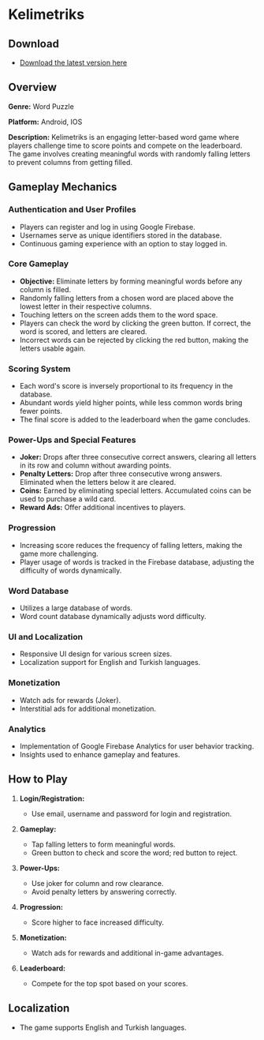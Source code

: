 # Kelimetriks

## Download

- [Download the latest version here](https://play.google.com/store/apps/details?id=com.sepen.kelimetriks)


## Overview

**Genre:** Word Puzzle

**Platform:** Android, IOS

**Description:** Kelimetriks is an engaging letter-based word game where players challenge time to score points and compete on the leaderboard. The game involves creating meaningful words with randomly falling letters to prevent columns from getting filled.

## Gameplay Mechanics

### Authentication and User Profiles

- Players can register and log in using Google Firebase.
- Usernames serve as unique identifiers stored in the database.
- Continuous gaming experience with an option to stay logged in.

### Core Gameplay

- **Objective:** Eliminate letters by forming meaningful words before any column is filled.
- Randomly falling letters from a chosen word are placed above the lowest letter in their respective columns.
- Touching letters on the screen adds them to the word space.
- Players can check the word by clicking the green button. If correct, the word is scored, and letters are cleared.
- Incorrect words can be rejected by clicking the red button, making the letters usable again.

### Scoring System

- Each word's score is inversely proportional to its frequency in the database.
- Abundant words yield higher points, while less common words bring fewer points.
- The final score is added to the leaderboard when the game concludes.

### Power-Ups and Special Features

- **Joker:** Drops after three consecutive correct answers, clearing all letters in its row and column without awarding points.
- **Penalty Letters:** Drop after three consecutive wrong answers. Eliminated when the letters below it are cleared.
- **Coins:** Earned by eliminating special letters. Accumulated coins can be used to purchase a wild card.
- **Reward Ads:** Offer additional incentives to players.

### Progression

- Increasing score reduces the frequency of falling letters, making the game more challenging.
- Player usage of words is tracked in the Firebase database, adjusting the difficulty of words dynamically.

### Word Database

- Utilizes a large database of words.
- Word count database dynamically adjusts word difficulty.

### UI and Localization

- Responsive UI design for various screen sizes.
- Localization support for English and Turkish languages.

### Monetization

- Watch ads for rewards (Joker).
- Interstitial ads for additional monetization.

### Analytics

- Implementation of Google Firebase Analytics for user behavior tracking.
- Insights used to enhance gameplay and features.

## How to Play

1. **Login/Registration:**
   - Use email, username and password for login and registration.

2. **Gameplay:**
   - Tap falling letters to form meaningful words.
   - Green button to check and score the word; red button to reject.
   
3. **Power-Ups:**
   - Use joker for column and row clearance.
   - Avoid penalty letters by answering correctly.

4. **Progression:**
   - Score higher to face increased difficulty.

5. **Monetization:**
   - Watch ads for rewards and additional in-game advantages.

6. **Leaderboard:**
   - Compete for the top spot based on your scores.

## Localization

- The game supports English and Turkish languages.
